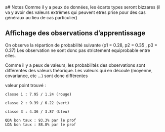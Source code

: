 a# Notes
Comme il y a peux de données, les écarts types seront bizzares (il va y avoir des valeurs extrêmes qui peuvent etres prise pour des cas généraux au lieu de cas particulier)



## Affichage des observations d’apprentissage

On observe la répartion de probabilité suivante (p1 = 0.28, p2 = 0.35 , p3 = 0.37)
Les observation ne sont donc pas strictement equiprobable entre elles.

Comme il y a peux de valeurs, les probabilités des observations sont différentes des valeurs théorique. Les valeurs qui en découle (moyenne, covariance, etc ...) sont donc différentes

valeur point trouvé : 
    
    classe 1 : 7.95 / 1.24 (rouge)
    
    classe 2 : 9.39 / 6.22 (vert)
    
    classe 3 : 4.36 / 3.87 (bleu) 
    
    QDA bon taux : 93.3% par le prof
    LDA bon taux : 88.8% par le prof
